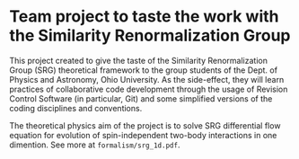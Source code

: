 # Team project to taste the work with the Similarity Renormalization Group

This project created to give the taste of the Similarity
Renormalization Group (SRG) theoretical framework to the group
students of the Dept. of Physics and Astronomy, Ohio University.  As
the side-effect, they will learn practices of collaborative code
development through the usage of Revision Control Software (in
particular, Git) and some simplified versions of the coding
disciplines and conventions.

The theoretical physics aim of the project is to solve SRG
differential flow equation for evolution of spin-independent two-body
interactions in one dimention.  See more at `formalism/srg_1d.pdf`.